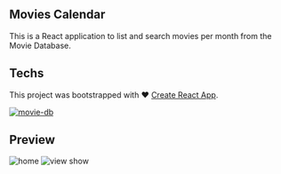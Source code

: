 ## Movies Calendar

This is a React application to list and search movies per month from the Movie Database.

## Techs

This project was bootstrapped with :heart: [Create React App](https://github.com/facebookincubator/create-react-app).

[![movie-db](https://www.themoviedb.org/assets/static_cache/9b3f9c24d9fd5f297ae433eb33d93514/images/v4/logos/408x161-powered-by-rectangle-green.png)](https://www.themoviedb.org/)

## Preview

![home](http://i.imgur.com/WNz6AS6.png)
![view show](http://i.imgur.com/ZXElA2u.png)